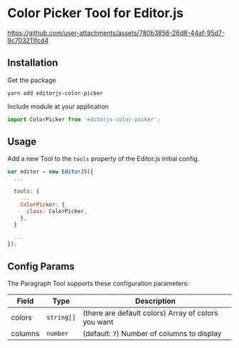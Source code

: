 # Color Picker Tool for Editor.js

https://github.com/user-attachments/assets/780b3856-26d8-44af-95d7-9c703211fcd4

## Installation

Get the package

```shell
yarn add editorjs-color-picker
```

Include module at your application

```javascript
import ColorPicker from 'editorjs-color-picker';
```

## Usage

Add a new Tool to the `tools` property of the Editor.js initial config.

```javascript
var editor = new EditorJS({
  ...

  tools: {
    ...
    ColorPicker: {
      class: ColorPicker,
    },
  }

  ...
});
```

## Config Params

The Paragraph Tool supports these configuration parameters:

| Field   | Type       | Description                                         |
| ------- | ---------- | --------------------------------------------------- |
| colors  | `string[]` | (there are default colors) Array of colors you want |
| columns | `number`   | (default: `7`) Number of columns to display         |
